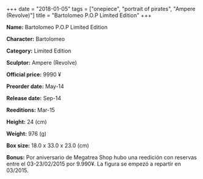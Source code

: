 +++
date = "2018-01-05"
tags = ["onepiece", "portrait of pirates", "Ampere (Revolve)"]
title = "Bartolomeo P.O.P Limited Edition"
+++

**Name:** Bartolomeo P.O.P Limited Edition

**Character:** Bartolomeo

**Category:** Limited Edition 

**Sculptor:** Ampere (Revolve)

**Official price:** 9990 ¥

**Preorder date:** May-14

**Release date:** Sep-14

**Reeditions:** Mar-15

**Height:** 24 (cm)

**Weight:** 976 (g)

**Box size:** 18.0 x 33.0 x 23.0 (cm)



**Bonus:** Por aniversario de Megatrea Shop hubo una reedición con reservas entre el 03-23/02/2015 por 9.990¥. La figura se empezó a repartir en 03/2015.
